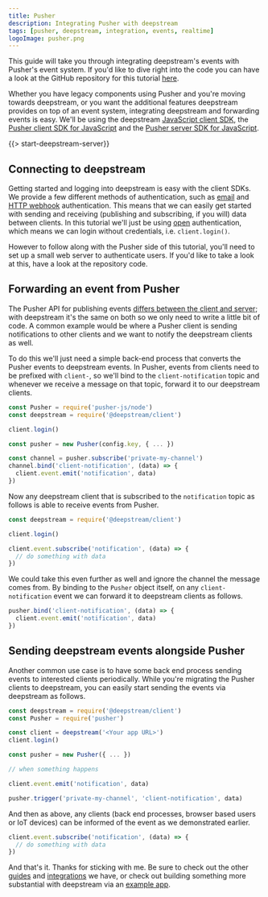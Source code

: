 ```yaml
---
title: Pusher
description: Integrating Pusher with deepstream
tags: [pusher, deepstream, integration, events, realtime]
logoImage: pusher.png
---
```

This guide will take you through integrating deepstream's events with Pusher's event system. If you'd like to dive right into the code you can have a look at the GitHub repository for this tutorial [here](https://github.com/deepstreamIO/demos-js/tree/master/integration/pusher).

Whether you have legacy components using Pusher and you're moving towards deepstream, or you want the additional features deepstream provides on top of an event system, integrating deepstream and forwarding events is easy. We'll be using the deepstream [JavaScript client SDK](/docs/client-js/client/), the [Pusher client SDK for JavaScript](https://github.com/pusher/pusher-js) and the [Pusher server SDK for JavaScript](https://github.com/pusher/pusher-http-node).

{{> start-deepstream-server}}

## Connecting to deepstream

Getting started and logging into deepstream is easy with the client SDKs. We provide a few different methods of authentication, such as [email](/tutorials/guides/email-auth) and [HTTP webhook](/tutorials/guides/http-webhook-auth) authentication. This means that we can easily get started with sending and receiving (publishing and subscribing, if you will) data between clients. In this tutorial we'll just be using [open](/tutorials/guides/open-auth) authentication, which means we can login without credentials, i.e. `client.login()`.

However to follow along with the Pusher side of this tutorial, you'll need to set up a small web server to authenticate users. If you'd like to take a look at this, have a look at the repository code.

## Forwarding an event from Pusher

The Pusher API for publishing events [differs between the client and server](https://pusher.com/docs/client_api_guide/client_events#trigger-events); with deepstream it's the same on both so we only need to write a little bit of code. A common example would be where a Pusher client is sending notifications to other clients and we want to notify the deepstream clients as well.

To do this we'll just need a simple back-end process that converts the Pusher events to deepstream events. In Pusher, events from clients need to be prefixed with `client-`, so we'll bind to the `client-notification` topic and whenever we receive a message on that topic, forward it to our deepstream clients.

```javascript
const Pusher = require('pusher-js/node')
const deepstream = require('@deepstream/client')

client.login()

const pusher = new Pusher(config.key, { ... })

const channel = pusher.subscribe('private-my-channel')
channel.bind('client-notification', (data) => {
  client.event.emit('notification', data)
})
```

Now any deepstream client that is subscribed to the `notification` topic as follows is able to receive events from Pusher.

```javascript
const deepstream = require('@deepstream/client')

client.login()

client.event.subscribe('notification', (data) => {
  // do something with data
})
```

We could take this even further as well and ignore the channel the message comes from. By binding to the `Pusher` object itself, on any `client-notification` event we can forward it to deepstream clients as follows.

```javascript
pusher.bind('client-notification', (data) => {
  client.event.emit('notification', data)
})
```

## Sending deepstream events alongside Pusher

Another common use case is to have some back end process sending events to interested clients periodically. While you're migrating the Pusher clients to deepstream, you can easily start sending the events via deepstream as follows.

```javascript
const deepstream = require('@deepstream/client')
const Pusher = require('pusher')

const client = deepstream('<Your app URL>')
client.login()

const pusher = new Pusher({ ... })

// when something happens

client.event.emit('notification', data)

pusher.trigger('private-my-channel', 'client-notification', data)
```

And then as above, any clients (back end processes, browser based users or IoT devices) can be informed of the event as we demonstrated earlier.

```javascript
client.event.subscribe('notification', (data) => {
  // do something with data
})
```

And that's it. Thanks for sticking with me. Be sure to check out the other [guides](/tutorials/#guides) and [integrations](/tutorials/#integrations) we have, or check out building something more substantial with deepstream via an [example app](/tutorials/#example-apps).
